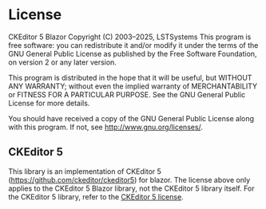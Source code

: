 # License

CKEditor 5 Blazor  Copyright (C) 2003–2025,  LSTSystems
This program is free software: you can redistribute it and/or modify
it under the terms of the GNU General Public License as published by
the Free Software Foundation, on version 2 or any later version.

This program is distributed in the hope that it will be useful,
but WITHOUT ANY WARRANTY; without even the implied warranty of
MERCHANTABILITY or FITNESS FOR A PARTICULAR PURPOSE.  See the
GNU General Public License for more details.

You should have received a copy of the GNU General Public License
along with this program.  If not, see <http://www.gnu.org/licenses/>.


## CKEditor 5
This library is an implementation of CKEditor 5 (https://github.com/ckeditor/ckeditor5) for blazor.
The license above only applies to the CKEditor 5 Blazor library, not the CKEditor 5 library itself.
For the CKEditor 5 library, refer to the [CKEditor 5 license](https://github.com/ckeditor/ckeditor5/blob/master/LICENSE.md).




